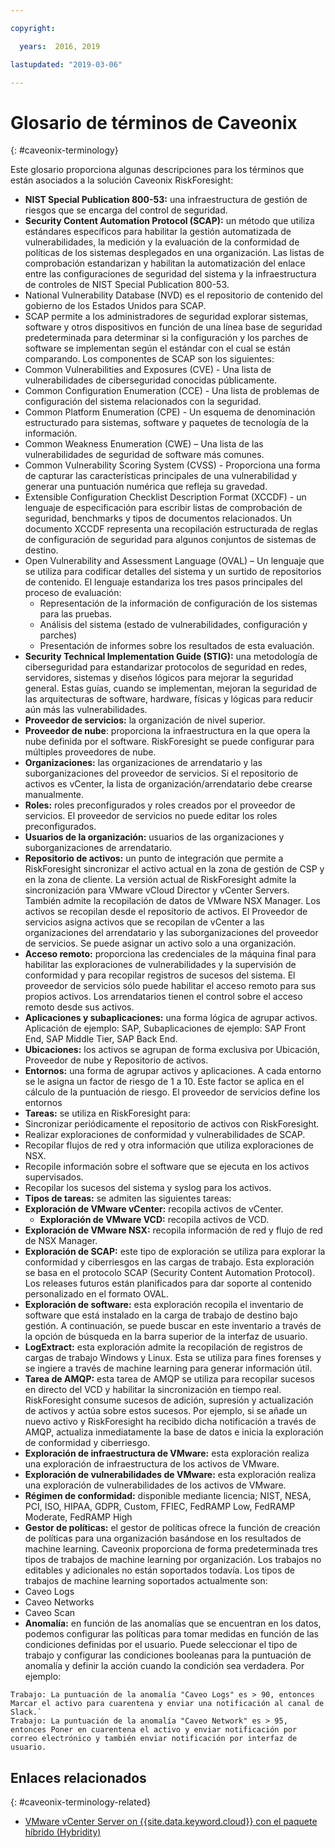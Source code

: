 ```yaml
---

copyright:

  years:  2016, 2019

lastupdated: "2019-03-06"

---
```


# Glosario de términos de Caveonix
{: #caveonix-terminology}

Este glosario proporciona algunas descripciones para los términos que están asociados a la solución Caveonix RiskForesight:

-	**NIST Special Publication 800-53:** una infraestructura de gestión de riesgos que se encarga del control de seguridad.
-	**Security Content Automation Protocol (SCAP):** un método que utiliza estándares específicos para habilitar la gestión automatizada de vulnerabilidades, la medición y la evaluación de la conformidad de políticas de los sistemas desplegados en una organización. Las listas de comprobación estandarizan y habilitan la automatización del enlace entre las configuraciones de seguridad del sistema y la infraestructura de controles de NIST Special Publication 800-53.
  - National Vulnerability Database (NVD) es el repositorio de contenido del gobierno de los Estados Unidos para SCAP.
  -	SCAP permite a los administradores de seguridad explorar sistemas, software y otros dispositivos en función de una línea base de seguridad predeterminada para determinar si la configuración y los parches de software se implementan según el estándar con el cual se están comparando.
  Los componentes de SCAP son los siguientes:
  -	Common Vulnerabilities and Exposures (CVE) - Una lista de vulnerabilidades de ciberseguridad conocidas públicamente.
  -	Common Configuration Enumeration (CCE) - Una lista de problemas de configuración del sistema relacionados con la seguridad.
  -	Common Platform Enumeration (CPE) - Un esquema de denominación estructurado para sistemas, software y paquetes de tecnología de la información.
  -	Common Weakness Enumeration (CWE) – Una lista de las vulnerabilidades de seguridad de software más comunes.
  -	Common Vulnerability Scoring System (CVSS) - Proporciona una forma de capturar las características principales de una vulnerabilidad y generar una puntuación numérica que refleja su gravedad.
  -	Extensible Configuration Checklist Description Format (XCCDF) - un lenguaje de especificación para escribir listas de comprobación de seguridad, benchmarks y tipos de documentos relacionados. Un documento XCCDF representa una recopilación estructurada de reglas de configuración de seguridad para algunos conjuntos de sistemas de destino.
  -	Open Vulnerability and Assessment Language (OVAL) – Un lenguaje que se utiliza para codificar detalles del sistema y un surtido de repositorios de contenido. El lenguaje estandariza los tres pasos principales del proceso de evaluación:
      - Representación de la información de configuración de los sistemas para las pruebas.
      -	Análisis del sistema (estado de vulnerabilidades, configuración y parches)
      -	Presentación de informes sobre los resultados de esta evaluación.
-	**Security Technical Implementation Guide (STIG):** una metodología de ciberseguridad para estandarizar protocolos de seguridad en redes, servidores, sistemas y diseños lógicos para mejorar la seguridad general. Estas guías, cuando se implementan, mejoran la seguridad de las arquitecturas de software, hardware, físicas y lógicas para reducir aún más las vulnerabilidades.
-	**Proveedor de servicios:** la organización de nivel superior.
-	**Proveedor de nube**: proporciona la infraestructura en la que opera la nube definida por el software. RiskForesight se puede configurar para múltiples proveedores de nube.
-	**Organizaciones:** las organizaciones de arrendatario y las suborganizaciones del proveedor de servicios. Si el repositorio de activos es vCenter, la lista de organización/arrendatario debe crearse manualmente.
-	**Roles:** roles preconfigurados y roles creados por el proveedor de servicios. El proveedor de servicios no puede editar los roles preconfigurados.
-	**Usuarios de la organización:** usuarios de las organizaciones y suborganizaciones de arrendatario.
-	**Repositorio de activos:** un punto de integración que permite a RiskForesight sincronizar el activo actual en la zona de gestión de CSP y en la zona de cliente. La versión actual de RiskForesight admite la sincronización para VMware vCloud Director y vCenter Servers. También admite la recopilación de datos de VMware NSX Manager. Los activos se recopilan desde el repositorio de activos. El Proveedor de servicios asigna activos que se recopilan de vCenter a las organizaciones del arrendatario y las suborganizaciones del proveedor de servicios. Se puede asignar un activo solo a una organización.
-	**Acceso remoto:** proporciona las credenciales de la máquina final para habilitar las exploraciones de vulnerabilidades y la supervisión de conformidad y para recopilar registros de sucesos del sistema. El proveedor de servicios sólo puede habilitar el acceso remoto para sus propios activos. Los arrendatarios tienen el control sobre el acceso remoto desde sus activos.
-	**Aplicaciones y subaplicaciones:** una forma lógica de agrupar activos. Aplicación de ejemplo: SAP, Subaplicaciones de ejemplo: SAP Front End, SAP Middle Tier, SAP Back End.
-	**Ubicaciones:** los activos se agrupan de forma exclusiva por Ubicación, Proveedor de nube y Repositorio de activos.
-	**Entornos:** una forma de agrupar activos y aplicaciones. A cada entorno se le asigna un factor de riesgo de 1 a 10. Este factor se aplica en el cálculo de la puntuación de riesgo. El proveedor de servicios define los entornos
-	**Tareas:** se utiliza en RiskForesight para:
  -	Sincronizar periódicamente el repositorio de activos con RiskForesight.
  -	Realizar exploraciones de conformidad y vulnerabilidades de SCAP.
  -	Recopilar flujos de red y otra información que utiliza exploraciones de NSX.
  -	Recopile información sobre el software que se ejecuta en los activos supervisados.
  -	Recopilar los sucesos del sistema y syslog para los activos.
-	**Tipos de tareas:** se admiten las siguientes tareas:
  -	**Exploración de VMware vCenter:** recopila activos de vCenter.
	- **Exploración de VMware VCD:** recopila activos de VCD.
  -	**Exploración de VMware NSX:** recopila información de red y flujo de red de NSX Manager.
  - **Exploración de SCAP:** este tipo de exploración se utiliza para explorar la conformidad y ciberriesgos en las cargas de trabajo. Esta exploración se basa en el protocolo SCAP (Security Content Automation Protocol). Los releases futuros están planificados para dar soporte al contenido personalizado en el formato OVAL.
  - **Exploración de software:** esta exploración recopila el inventario de software que está instalado en la carga de trabajo de destino bajo gestión. A continuación, se puede buscar en este inventario a través de la opción de búsqueda en la barra superior de la interfaz de usuario.
  - **LogExtract:** esta exploración admite la recopilación de registros de cargas de trabajo Windows y Linux. Esta se utiliza para fines forenses y se ingiere a través de machine learning para generar información útil.
  - **Tarea de AMQP:** esta tarea de AMQP se utiliza para recopilar sucesos en directo del VCD y habilitar la sincronización en tiempo real. RiskForesight consume sucesos de adición, supresión y actualización de activos y actúa sobre estos sucesos. Por ejemplo, si se añade un nuevo activo y RiskForesight ha recibido dicha notificación a través de AMQP, actualiza inmediatamente la base de datos e inicia la exploración de conformidad y ciberriesgo.
  - **Exploración de infraestructura de VMware:** esta exploración realiza una exploración de infraestructura de los activos de VMware.
  -	**Exploración de vulnerabilidades de VMware:** esta exploración realiza una exploración de vulnerabilidades de los activos de VMware.
-	**Régimen de conformidad:** disponible mediante licencia; NIST, NESA, PCI, ISO, HIPAA, GDPR, Custom, FFIEC, FedRAMP Low, FedRAMP Moderate, FedRAMP High
-	**Gestor de políticas:** el gestor de políticas ofrece la función de creación de políticas para una organización basándose en los resultados de machine learning. Caveonix proporciona de forma predeterminada tres tipos de trabajos de machine learning por organización. Los trabajos no editables y adicionales no están soportados todavía. Los tipos de trabajos de machine learning soportados actualmente son:
  -	Caveo Logs
  -	Caveo Networks
  -	Caveo Scan
-	**Anomalía:** en función de las anomalías que se encuentran en los datos, podemos configurar las políticas para tomar medidas en función de las condiciones definidas por el usuario. Puede seleccionar el tipo de trabajo y configurar las condiciones booleanas para la puntuación de anomalía y definir la acción cuando la condición sea verdadera. Por ejemplo:
```
Trabajo: La puntuación de la anomalía "Caveo Logs" es > 90, entonces Marcar el activo para cuarentena y enviar una notificación al canal de Slack.`
Trabajo: La puntuación de la anomalía "Caveo Network" es > 95, entonces Poner en cuarentena el activo y enviar notificación por correo electrónico y también enviar notificación por interfaz de usuario.
```

## Enlaces relacionados
{: #caveonix-terminology-related}

* [VMware vCenter Server on {{site.data.keyword.cloud}} con el paquete híbrido (Hybridity)](/docs/services/vmwaresolutions/archiref/vcs?topic=vmware-solutions-vcs-hybridity-intro)
